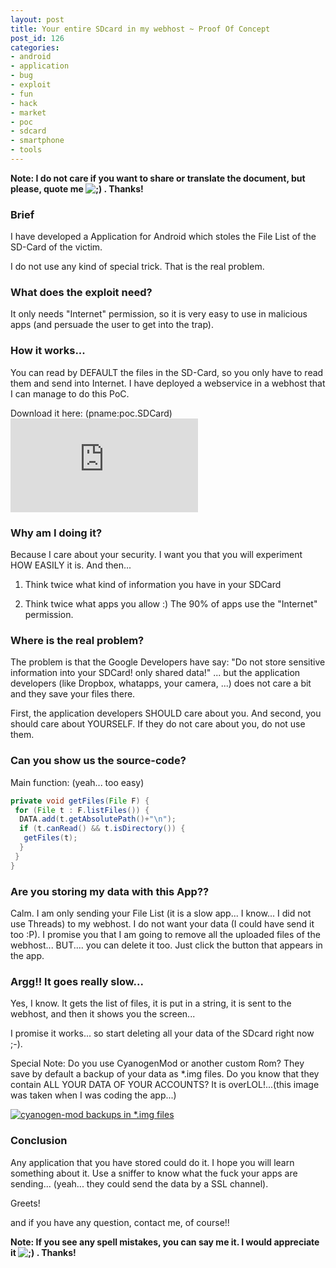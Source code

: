 ```yaml
---
layout: post
title: Your entire SDcard in my webhost ~ Proof Of Concept
post_id: 126
categories: 
- android
- application
- bug
- exploit
- fun
- hack
- market
- poc
- sdcard
- smartphone
- tools
---
```


**Note: I do not care if you want to share or translate the document, but please, quote me 
![;)](http://s1.wp.com/wp-includes/images/smilies/icon_wink.gif?m=1221158483g) . Thanks!**


### Brief

I have developed a Application for Android which stoles the File List of the SD-Card of the victim.

I do not use any kind of special trick. That is the real problem.

### What does the exploit need?

It only needs "Internet" permission, so it is very easy to use in malicious apps (and persuade the user to get into the trap).

### How it works...

You can read by DEFAULT the files in the SD-Card, so you only have to read them and send into Internet. I have deployed a webservice in a webhost that I can manage to do this PoC.

Download it here: (pname:poc.SDCard)
![Proof of Concept - Stealing SD-Card with an Android application](http://qrcode.kaywa.com/img.php?s=6&d=market://search?q=pname:poc.SDCard)

### Why am I doing it?

Because I care about your security. I want you that you will experiment HOW EASILY it is. And then...

1) Think twice what kind of information you have in your SDCard

2) Think twice what apps you allow :) The 90% of apps use the "Internet" permission.

### Where is the real problem?

The problem is that the Google Developers have say: "Do not store sensitive information into your SDCard! only shared data!" ... but the application developers (like Dropbox, whatapps, your camera, ...) does not care a bit and they save your files there.

First, the application developers SHOULD care about you. And second, you should care about YOURSELF. If they do not care about you, do not use them.

### Can you show us the source-code?

Main function: (yeah... too easy)

```java
private void getFiles(File F) {
 for (File t : F.listFiles()) {
  DATA.add(t.getAbsolutePath()+"\n");
  if (t.canRead() && t.isDirectory()) {
   getFiles(t);
  }
 }
}
```

### Are you storing my data with this App??

Calm. I am only sending your File List (it is a slow app... I know... I did not use Threads) to my webhost. I do not want your data (I could have send it too :P). I promise you that I am going to remove all the uploaded files of the webhost... BUT.... you can delete it too. Just click the button that appears in the app.

### Argg!! It goes really slow...

Yes, I know. It gets the list of files, it is put in a string, it is sent to the webhost, and then it shows you the screen...

I promise it works... so start deleting all your data of the SDcard right now ;-).

Special Note: Do you use CyanogenMod or another custom Rom? They save by default a backup of your data as *.img files. Do you know that they contain ALL YOUR DATA OF YOUR ACCOUNTS? It is overLOL!...(this image was taken when I was coding the app...)


[![cyanogen-mod backups in *.img files](http://sergioarcos.files.wordpress.com/2011/06/files.png)](http://sergioarcos.files.wordpress.com/2011/06/files.png)

### Conclusion

Any application that you have stored could do it. I hope you will learn something about it. Use a sniffer to know what the fuck your apps are sending... (yeah... they could send the data by a SSL channel).

Greets!

and if you have any question, contact me, of course!!


**Note: If you see any spell mistakes, you can say me it. I would appreciate it 
![;)](http://s1.wp.com/wp-includes/images/smilies/icon_wink.gif?m=1221158483g) . Thanks!**